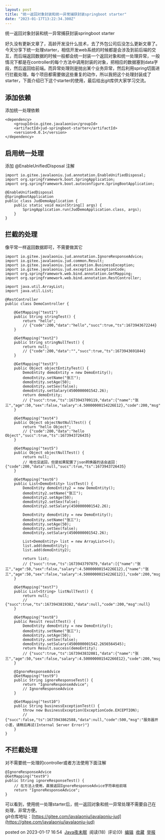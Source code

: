 ```yaml
---
layout: post
title: "统一返回对象封装和统一异常捕获封装springboot starter"
date: "2023-01-17T13:22:34.300Z"
---
```

统一返回对象封装和统一异常捕获封装springboot starter

好久没有更新文章了，高龄开发没什么技术，去了外包公司后没怎么更新文章了。今天分享下统一处理starter，相信开发web系统的时候都是会涉及到前后端的交互，而后端返回数据的时候一般都会统一封装一个返回对象和统一处理异常，一般情况下都是在controller的每个方法中调用封装的对象，把相应的数据塞到data字段，然后返回给前端。而异常处理则是抛出某个业务异常，然后利用spring切面进行拦截处理。每个项目都需要做这些重复的动作，所以我把这个处理封装成了starter，下面介绍已下这个starter的使用，最后给出git库供大家学习交流。

添加依赖
----

添加统一处理依赖

    <dependency>  
        <groupId>io.gitee.javalaoniu</groupId>  
        <artifactId>jud-springboot-starter</artifactId>  
        <version>0.0.1</version>  
    </dependency>
    

启用统一处理
------

添加 @EnableUnifiedDisposal 注解

    import io.gitee.javalaoniu.jud.annotation.EnableUnifiedDisposal;  
    import org.springframework.boot.SpringApplication;  
    import org.springframework.boot.autoconfigure.SpringBootApplication;  
      
    @EnableUnifiedDisposal  
    @SpringBootApplication  
    public class JudDemoApplication {  
        public static void main(String[] args) {  
            SpringApplication.run(JudDemoApplication.class, args);  
        }  
    }
    

拦截的处理
-----

像平常一样返回数据即可，不需要做其它

    import io.gitee.javalaoniu.jud.annotation.IgnoreResponseAdvice;  
    import io.gitee.javalaoniu.jud.common.Result;  
    import io.gitee.javalaoniu.jud.exception.BusinessException;  
    import io.gitee.javalaoniu.jud.exception.ExceptionCode;  
    import org.springframework.web.bind.annotation.GetMapping;  
    import org.springframework.web.bind.annotation.RestController;  
      
    import java.util.ArrayList;  
    import java.util.List;  
      
    @RestController  
    public class DemoController {  
      
        @GetMapping("test1")  
        public String stringTest() {  
            return "hello";  
            // {"code":200,"data":"hello","succ":true,"ts":1673943672244}
        }  
      
        @GetMapping("test2")  
        public String stringNullTest() {  
            return null;  
            // {"code":200,"data":"","succ":true,"ts":1673943691844}
        }  
      
        @GetMapping("test3")  
        public Object objectEntityTest() {  
            DemoEntity demoEntity = new DemoEntity();  
            demoEntity.setName("张三");  
            demoEntity.setAge(50);  
            demoEntity.setSex(false);  
            demoEntity.setSalary(4500000001542.26);  
            return demoEntity;  
            // {"succ":true,"ts":1673943709119,"data":{"name":"张三","age":50,"sex":false,"salary":4.50000000154226E12},"code":200,"msg":null}
        }  
      
        @GetMapping("test4")  
        public Object objectNotNullTest() {  
            return "hello Object";  
            // {"code":200,"data":"hello Object","succ":true,"ts":1673943726435}
        }  
      
        @GetMapping("test5")  
        public Object objectNullTest() {  
            return null;  
            // 啥也没返回，但是如果配置了json转换器的话会返回：{"code":200,"data":null,"succ":true,"ts":1673943726435}
        }  
      
        @GetMapping("test6")  
        public List<DemoEntity> listTest() {  
            DemoEntity demoEntity2 = new DemoEntity();  
            demoEntity2.setName("张三");  
            demoEntity2.setAge(50);  
            demoEntity2.setSex(false);  
            demoEntity2.setSalary(4500000001542.26);  
      
            DemoEntity demoEntity = new DemoEntity();  
            demoEntity.setName("张三");  
            demoEntity.setAge(50);  
            demoEntity.setSex(false);  
            demoEntity.setSalary(4500000001542.26);  
      
            List<DemoEntity> list = new ArrayList<>();  
            list.add(demoEntity);  
            list.add(demoEntity2);  
      
            return list;  
            // {"succ":true,"ts":1673943797079,"data":[{"name":"张三","age":50,"sex":false,"salary":4.50000000154226E12},{"name":"张三","age":50,"sex":false,"salary":4.50000000154226E12}],"code":200,"msg":null}
        }  
      
        @GetMapping("test7")  
        public List<String> listNullTest() {  
            return null;  
            // {"succ":true,"ts":1673943819382,"data":null,"code":200,"msg":null}
        }  
      
        @GetMapping("test8")  
        public Result resultTest() {  
            DemoEntity demoEntity = new DemoEntity();  
            demoEntity.setName("张三");  
            demoEntity.setAge(50);  
            demoEntity.setSex(false);  
            demoEntity.setSalary(4500000001542.2656564545);  
            return Result.success(demoEntity);  
            // {"succ":true,"ts":1673943832081,"data":{"name":"张三","age":50,"sex":false,"salary":4.500000001542266E12},"code":200,"msg":null}
        }  
      
        @IgnoreResponseAdvice  
        @GetMapping("test9")  
        public String ignoreResponseTest() {  
            return "IgnoreResponseAdvice";  
            // IgnoreResponseAdvice
        }  
      
        @GetMapping("test10")  
        public String businessExceptionTest() {  
            throw new BusinessException(ExceptionCode.EXCEPTION);  
            // {"succ":false,"ts":1673943862588,"data":null,"code":500,"msg":"服务器开小差，请稍后再试(Internal Server Error)"}
        }  
    }
    

不拦截处理
-----

对不需要统一处理的controller或者方法使用下面注解

    @IgnoreResponseAdvice  
    @GetMapping("test9")  
    public String ignoreResponseTest() {  
    	// 在方法上使用，直接返回IgnoreResponseAdvice字符串给前端
        return "IgnoreResponseAdvice";  
    }
    

可以看到，使用统一处理starter后，统一返回对象和统一异常处理不需要自己在处理，非常方便。  
git仓库地址：[https://gitee.com/javalaoniu/javalaoniu-jud](https://gitee.com/javalaoniu/javalaoniu-jud)

posted on 2023-01-17 16:54  [Java夜未眠](https://www.cnblogs.com/liangxianning/)  阅读(18)  评论(0)  [编辑](https://i.cnblogs.com/EditPosts.aspx?postid=17058195)  [收藏](javascript:void(0))  [举报](javascript:void(0))
